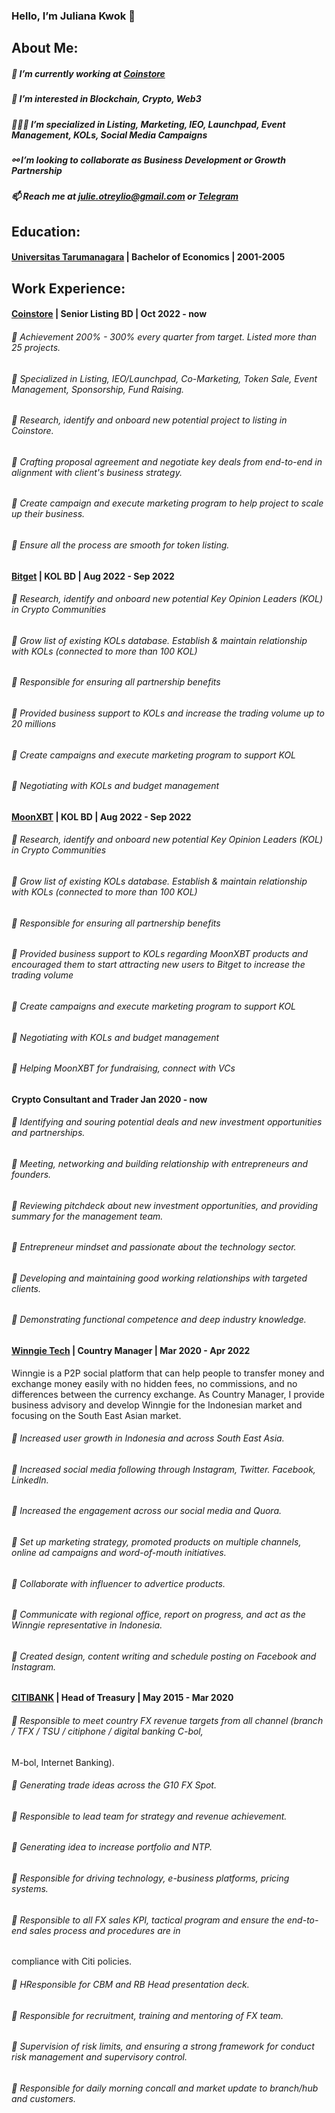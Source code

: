 ### Hello, I’m Juliana Kwok 👋

## About Me:
##### 💼 I’m currently working at [Coinstore](https://www.coinstore.com)
##### 👀 I’m interested in Blockchain, Crypto, Web3
##### 👩🏻‍💻 I’m specialized in Listing, Marketing, IEO, Launchpad, Event Management, KOLs, Social Media Campaigns
##### ⚯ I’m looking to collaborate as Business Development or Growth Partnership
##### 📫 Reach me at julie.otreylio@gmail.com or [Telegram](https://t.me/otreylio)

## Education:
#### [Universitas Tarumanagara](https://untar.ac.id/) | Bachelor of Economics | 2001-2005

## Work Experience:
#### [Coinstore](https://www.coinstore.com) | Senior Listing BD | Oct 2022 - now
###### 📌 Achievement 200% - 300% every quarter from target. Listed more than 25 projects.
###### 📌 Specialized in Listing, IEO/Launchpad, Co-Marketing, Token Sale, Event Management, Sponsorship, Fund Raising.
###### 📌 Research, identify and onboard new potential project to listing in Coinstore.
###### 📌 Crafting proposal agreement and negotiate key deals from end-to-end in alignment with client's business strategy.
###### 📌 Create campaign and execute marketing program to help project to scale up their business.
###### 📌 Ensure all the process are smooth for token listing.

#### [Bitget](https://www.bitget.com) | KOL BD | Aug 2022 - Sep 2022
###### 📌 Research, identify and onboard new potential Key Opinion Leaders (KOL) in Crypto Communities
###### 📌 Grow list of existing KOLs database. Establish & maintain relationship with KOLs (connected to more than 100 KOL)
###### 📌 Responsible for ensuring all partnership benefits
###### 📌 Provided business support to KOLs and increase the trading volume up to 20 millions
###### 📌 Create campaigns and execute marketing program to support KOL
###### 📌 Negotiating with KOLs and budget management

#### [MoonXBT](https://www.moonxbt.com) | KOL BD | Aug 2022 - Sep 2022
###### 📌 Research, identify and onboard new potential Key Opinion Leaders (KOL) in Crypto Communities
###### 📌 Grow list of existing KOLs database. Establish & maintain relationship with KOLs (connected to more than 100 KOL)
###### 📌 Responsible for ensuring all partnership benefits
###### 📌 Provided business support to KOLs regarding MoonXBT products and encouraged them to start attracting new users to Bitget to increase the trading volume
###### 📌 Create campaigns and execute marketing program to support KOL
###### 📌 Negotiating with KOLs and budget management
###### 📌 Helping MoonXBT for fundraising, connect with VCs

#### Crypto Consultant and Trader Jan 2020 - now
###### 📌 Identifying and souring potential deals and new investment opportunities and partnerships.
###### 📌 Meeting, networking and building relationship with entrepreneurs and founders.
###### 📌 Reviewing pitchdeck about new investment opportunities, and providing summary for the management team.
###### 📌 Entrepreneur mindset and passionate about the technology sector.
###### 📌 Developing and maintaining good working relationships with targeted clients.
###### 📌 Demonstrating functional competence and deep industry knowledge.

#### [Winngie Tech](https://www.winngie.com) | Country Manager | Mar 2020 - Apr 2022
Winngie is a P2P social platform that can help people to transfer money and exchange money easily with no hidden fees,
no commissions, and no differences between the currency exchange. As Country Manager, I provide business advisory
and develop Winngie for the Indonesian market and focusing on the South East Asian market.

###### 📌 Increased user growth in Indonesia and across South East Asia.
###### 📌 Increased social media following through Instagram, Twitter. Facebook, LinkedIn.
###### 📌 Increased the engagement across our social media and Quora.
###### 📌 Set up marketing strategy, promoted products on multiple channels, online ad campaigns and word-of-mouth initiatives.
###### 📌 Collaborate with influencer to advertice products.
###### 📌 Communicate with regional office, report on progress, and act as the Winngie representative in Indonesia.
###### 📌 Created design, content writing and schedule posting on Facebook and Instagram.

#### [CITIBANK](https://www.citi.com) | Head of Treasury | May 2015 - Mar 2020
###### 📌 Responsible to meet country FX revenue targets from all channel (branch / TFX / TSU / citiphone / digital banking C-bol,
M-bol, Internet Banking).
###### 📌 Generating trade ideas across the G10 FX Spot.
###### 📌 Responsible to lead team for strategy and revenue achievement.
###### 📌 Generating idea to increase portfolio and NTP.
###### 📌 Responsible for driving technology, e-business platforms, pricing systems.
###### 📌 Responsible to all FX sales KPI, tactical program and ensure the end-to-end sales process and procedures are in
compliance with Citi policies.
###### 📌 HResponsible for CBM and RB Head presentation deck.
###### 📌 Responsible for recruitment, training and mentoring of FX team.
###### 📌 Supervision of risk limits, and ensuring a strong framework for conduct risk management and supervisory control.
###### 📌 Responsible for daily morning concall and market update to branch/hub and customers.





<!---
JulianaKwok/JulianaKwok is a ✨ special ✨ repository because its `README.md` (this file) appears on your GitHub profile.
You can click the Preview link to take a look at your changes.
--->
